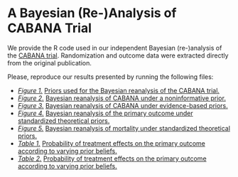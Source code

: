 # A Bayesian (Re-)Analysis of CABANA Trial

We provide the R code used in our independent Bayesian (re-)analysis of the [CABANA trial](10.1001/jama.2019.0693). Randomization and outcome data were extracted directly from the original publication.

Please, reproduce our results presented by running the following files:
- [*Figure 1.*](figure-01_priors-used.pdf) [Priors used for the Bayesian reanalysis of the CABANA trial.](code-01_formulate-priors.R)
- [*Figure 2.*](figure-02_posteriors-non-informative.pdf) [Bayesian reanalysis of CABANA under a noninformative prior.](code-02_non-informative-analysis.R)
- [*Figure 3.*](figure-03_posteriors-empirical.pdf) [Bayesian reanalysis of CABANA under evidence-based priors.](code-03_empirical-analysis.R)
- [*Figure 4.*](figure-04_posteriors-standard-primary.pdf) [Bayesian reanalysis of the primary outcome under standardized theoretical priors.](code-04_standard-analysis-primary.R)
- [*Figure 5.*](figure-05_posteriors-standard-death.pdf) [Bayesian reanalysis of mortality under standardized theoretical priors.](code-05_standard-analysis-death.R)
- [*Table 1.*](table-01_benefit-probabilities-primary.xlsx) [Probability of treatment effects on the primary outcome according to varying prior beliefs.](code-06_benefit-probabilities-primary.R)
- [*Table 2.*](table-02_benefit-probabilities-death.xlsx) [Probability of treatment effects on the primary outcome according to varying prior beliefs.](code-07_benefit-probabilities-death.R)